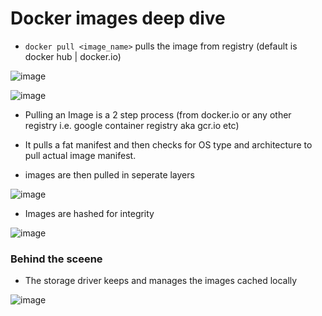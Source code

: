 # Docker images deep dive

* `docker pull <image_name>` pulls the image from registry (default is docker hub | docker.io)

![image](https://user-images.githubusercontent.com/13016162/62443900-bb21ef80-b779-11e9-9835-b5d26a9c320e.png)

![image](https://user-images.githubusercontent.com/13016162/62444062-21a70d80-b77a-11e9-81c9-e1d5bcee4371.png)

* Pulling an Image is a 2 step process (from docker.io or any other registry i.e. google container registry aka gcr.io etc)

* It pulls a fat manifest and then checks for OS type and architecture to pull actual image manifest.
* images are then pulled in seperate layers

![image](https://user-images.githubusercontent.com/13016162/62444324-d4776b80-b77a-11e9-99e1-65edb184e229.png)

* Images are hashed for integrity

![image](https://user-images.githubusercontent.com/13016162/62444806-24a2fd80-b77c-11e9-834b-082ddf1fab97.png)

### Behind the sceene

* The storage driver keeps and manages the images cached locally

![image](https://user-images.githubusercontent.com/13016162/62444952-a2ff9f80-b77c-11e9-8261-c1d5ae5a18af.png)

